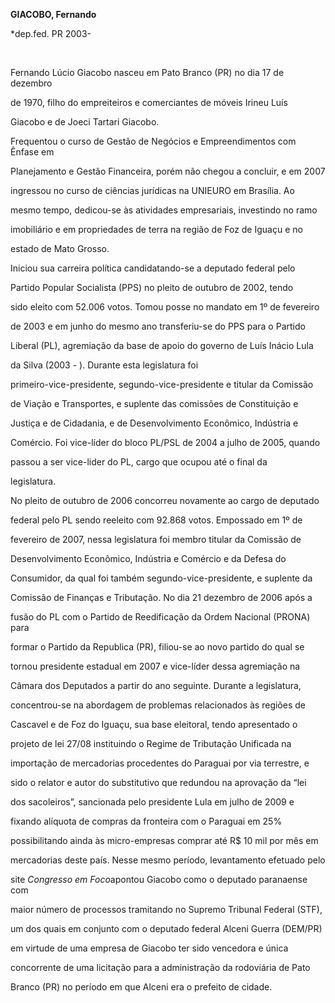 **GIACOBO, Fernando**



\*dep.fed. PR 2003-



 



Fernando Lúcio Giacobo nasceu em Pato Branco (PR) no dia 17 de dezembro

de 1970, filho do empreiteiros e comerciantes de móveis Irineu Luís

Giacobo e de Joeci Tartari Giacobo.



Frequentou o curso de Gestão de Negócios e Empreendimentos com Ênfase em

Planejamento e Gestão Financeira, porém não chegou a concluir, e em 2007

ingressou no curso de ciências jurídicas na UNIEURO em Brasília. Ao

mesmo tempo, dedicou-se às atividades empresariais, investindo no ramo

imobiliário e em propriedades de terra na região de Foz de Iguaçu e no

estado de Mato Grosso.



Iniciou sua carreira política candidatando-se a deputado federal pelo

Partido Popular Socialista (PPS) no pleito de outubro de 2002, tendo

sido eleito com 52.006 votos. Tomou posse no mandato em 1º de fevereiro

de 2003 e em junho do mesmo ano transferiu-se do PPS para o Partido

Liberal (PL), agremiação da base de apoio do governo de Luís Inácio Lula

da Silva (2003 - ). Durante esta legislatura foi

primeiro-vice-presidente, segundo-vice-presidente e titular da Comissão

de Viação e Transportes, e suplente das comissões de Constituição e

Justiça e de Cidadania, e de Desenvolvimento Econômico, Indústria e

Comércio. Foi vice-líder do bloco PL/PSL de 2004 a julho de 2005, quando

passou a ser vice-lider do PL, cargo que ocupou até o final da

legislatura.



No pleito de outubro de 2006 concorreu novamente ao cargo de deputado

federal pelo PL sendo reeleito com 92.868 votos. Empossado em 1º de

fevereiro de 2007, nessa legislatura foi membro titular da Comissão de

Desenvolvimento Econômico, Indústria e Comércio e da Defesa do

Consumidor, da qual foi também segundo-vice-presidente, e suplente da

Comissão de Finanças e Tributação. No dia 21 dezembro de 2006 após a

fusão do PL com o Partido de Reedificação da Ordem Nacional (PRONA) para

formar o Partido da Republica (PR), filiou-se ao novo partido do qual se

tornou presidente estadual em 2007 e vice-líder dessa agremiação na

Câmara dos Deputados a partir do ano seguinte. Durante a legislatura,

concentrou-se na abordagem de problemas relacionados às regiões de

Cascavel e de Foz do Iguaçu, sua base eleitoral, tendo apresentado o

projeto de lei 27/08 instituindo o Regime de Tributação Unificada na

importação de mercadorias procedentes do Paraguai por via terrestre, e

sido o relator e autor do substitutivo que redundou na aprovação da “lei

dos sacoleiros”, sancionada pelo presidente Lula em julho de 2009 e

fixando alíquota de compras da fronteira com o Paraguai em 25%

possibilitando ainda às micro-empresas comprar até R\$ 10 mil por mês em

mercadorias deste país. Nesse mesmo período, levantamento efetuado pelo

site *Congresso em Foco*apontou Giacobo como o deputado paranaense com

maior número de processos tramitando no Supremo Tribunal Federal (STF),

um dos quais em conjunto com o deputado federal Alceni Guerra (DEM/PR)

em virtude de uma empresa de Giacobo ter sido vencedora e única

concorrente de uma licitação para a administração da rodoviária de Pato

Branco (PR) no período em que Alceni era o prefeito de cidade.



 



 



